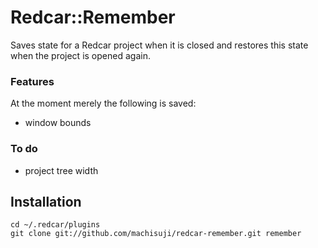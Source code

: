 # Redcar::Remember

Saves state for a Redcar project when it is closed and restores this state when the project is opened again.

### Features
At the moment merely the following is saved:

* window bounds

### To do
* project tree width

## Installation

    cd ~/.redcar/plugins
    git clone git://github.com/machisuji/redcar-remember.git remember